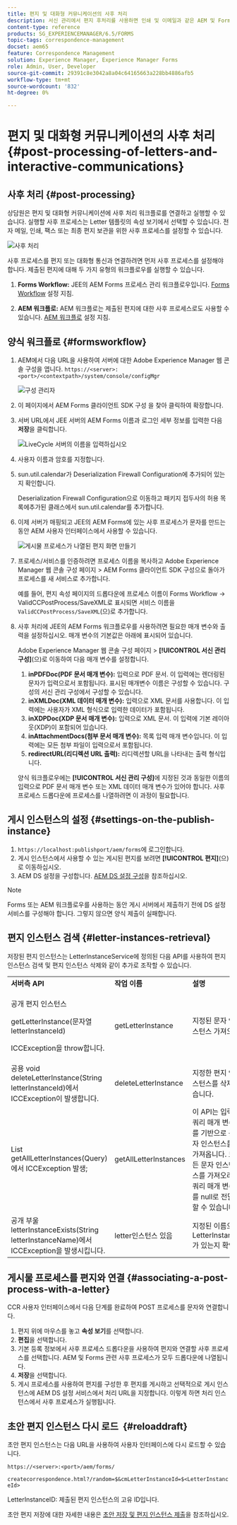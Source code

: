 ```yaml
---
title: 편지 및 대화형 커뮤니케이션의 사후 처리
description: 서신 관리에서 편지 후처리를 사용하면 인쇄 및 이메일과 같은 AEM 및 Forms 후처리를 만들고 편지와 통합할 수 있습니다.
content-type: reference
products: SG_EXPERIENCEMANAGER/6.5/FORMS
topic-tags: correspondence-management
docset: aem65
feature: Correspondence Management
solution: Experience Manager, Experience Manager Forms
role: Admin, User, Developer
source-git-commit: 29391c8e3042a8a04c64165663a228bb4886afb5
workflow-type: tm+mt
source-wordcount: '832'
ht-degree: 0%

---
```


# 편지 및 대화형 커뮤니케이션의 사후 처리{#post-processing-of-letters-and-interactive-communications}

## 사후 처리 {#post-processing}

상담원은 편지 및 대화형 커뮤니케이션에 사후 처리 워크플로를 연결하고 실행할 수 있습니다. 실행할 사후 프로세스는 Letter 템플릿의 속성 보기에서 선택할 수 있습니다. 전자 메일, 인쇄, 팩스 또는 최종 편지 보관을 위한 사후 프로세스를 설정할 수 있습니다.

![사후 처리](assets/ppoverview.png)

사후 프로세스를 편지 또는 대화형 통신과 연결하려면 먼저 사후 프로세스를 설정해야 합니다. 제출된 편지에 대해 두 가지 유형의 워크플로우를 실행할 수 있습니다.

1. **Forms Workflow:** JEE의 AEM Forms 프로세스 관리 워크플로우입니다. [Forms Workflow](#formsworkflow) 설정 지침.

1. **AEM 워크플로:** AEM 워크플로는 제출된 편지에 대한 사후 프로세스로도 사용할 수 있습니다. [AEM 워크플로](../../forms/using/aem-forms-workflow.md) 설정 지침.

## 양식 워크플로 {#formsworkflow}

1. AEM에서 다음 URL을 사용하여 서버에 대한 Adobe Experience Manager 웹 콘솔 구성을 엽니다. `https://<server>:<port>/<contextpath>/system/console/configMgr`

   ![구성 관리자](assets/2configmanager-1.png)

1. 이 페이지에서 AEM Forms 클라이언트 SDK 구성 을 찾아 클릭하여 확장합니다.
1. 서버 URL에서 JEE 서버의 AEM Forms 이름과 로그인 세부 정보를 입력한 다음 **저장**&#x200B;을 클릭합니다.

   ![LiveCycle 서버의 이름을 입력하십시오](assets/1cofigmanager.png)

1. 사용자 이름과 암호를 지정합니다.
1. sun.util.calendar가 Deserialization Firewall Configuration에 추가되어 있는지 확인합니다.

   Deserialization Firewall Configuration으로 이동하고 패키지 접두사의 허용 목록에추가된 클래스에서 sun.util.calendar를 추가합니다.

1. 이제 서버가 매핑되고 JEE의 AEM Forms에 있는 사후 프로세스가 문자를 만드는 동안 AEM 사용자 인터페이스에서 사용할 수 있습니다.

   ![게시물 프로세스가 나열된 편지 화면 만들기](assets/0configmanager.png)

1. 프로세스/서비스를 인증하려면 프로세스 이름을 복사하고 Adobe Experience Manager 웹 콘솔 구성 페이지 > AEM Forms 클라이언트 SDK 구성으로 돌아가 프로세스를 새 서비스로 추가합니다.

   예를 들어, 편지 속성 페이지의 드롭다운에 프로세스 이름이 Forms Workflow -> ValidCCPostProcess/SaveXML로 표시되면 서비스 이름을 `ValidCCPostProcess/SaveXML`(으)로 추가합니다.

1. 사후 처리에 JEE의 AEM Forms 워크플로우를 사용하려면 필요한 매개 변수와 출력을 설정하십시오. 매개 변수의 기본값은 아래에 표시되어 있습니다.

   Adobe Experience Manager 웹 콘솔 구성 페이지 > **[!UICONTROL 서신 관리 구성]**(으)로 이동하여 다음 매개 변수를 설정합니다.

   1. **inPDFDoc(PDF 문서 매개 변수):** 입력으로 PDF 문서. 이 입력에는 렌더링된 문자가 입력으로서 포함됩니다. 표시된 매개변수 이름은 구성할 수 있습니다. 구성의 서신 관리 구성에서 구성할 수 있습니다.
   1. **inXMLDoc(XML 데이터 매개 변수):** 입력으로 XML 문서를 사용합니다. 이 입력에는 사용자가 XML 형식으로 입력한 데이터가 포함됩니다.
   1. **inXDPDoc(XDP 문서 매개 변수):** 입력으로 XML 문서. 이 입력에 기본 레이아웃(XDP)이 포함되어 있습니다.
   1. **inAttachmentDocs(첨부 문서 매개 변수):** 목록 입력 매개 변수입니다. 이 입력에는 모든 첨부 파일이 입력으로서 포함됩니다.
   1. **redirectURL(리디렉션 URL 출력):** 리디렉션할 URL을 나타내는 출력 형식입니다.

   양식 워크플로우에는 **[!UICONTROL 서신 관리 구성]**&#x200B;에 지정된 것과 동일한 이름의 입력으로 PDF 문서 매개 변수 또는 XML 데이터 매개 변수가 있어야 합니다. 사후 프로세스 드롭다운에 프로세스를 나열하려면 이 과정이 필요합니다.

## 게시 인스턴스의 설정 {#settings-on-the-publish-instance}

1. `https://localhost:publishport/aem/forms`에 로그인합니다.
1. 게시 인스턴스에서 사용할 수 있는 게시된 편지를 보려면 **[!UICONTROL 편지]**(으)로 이동하십시오.
1. AEM DS 설정을 구성합니다. [AEM DS 설정 구성](../../forms/using/configuring-the-processing-server-url.md)을 참조하십시오.

>[!NOTE]
>
>Forms 또는 AEM 워크플로우를 사용하는 동안 게시 서버에서 제출하기 전에 DS 설정 서비스를 구성해야 합니다. 그렇지 않으면 양식 제출이 실패합니다.

## 편지 인스턴스 검색 {#letter-instances-retrieval}

저장된 편지 인스턴스는 LetterInstanceService에 정의된 다음 API를 사용하여 편지 인스턴스 검색 및 편지 인스턴스 삭제와 같이 추가로 조작할 수 있습니다.

<table>
 <tbody>
  <tr>
   <td><strong>서버측 API</strong></td>
   <td><strong>작업 이름</strong></td>
   <td><strong>설명</strong></td>
  </tr>
  <tr>
   <td><p>공개 편지 인스턴스</p> <p>getLetterInstance(문자열 letterInstanceId)</p> <p>ICCException을 throw합니다. </p> </td>
   <td>getLetterInstance</td>
   <td>지정된 문자 인스턴스 가져오기 </td>
  </tr>
  <tr>
   <td>공용 void deleteLetterInstance(String letterInstanceId)에서 ICCException이 발생합니다. </td>
   <td>deleteLetterInstance </td>
   <td>지정한 편지 인스턴스를 삭제했습니다. </td>
  </tr>
  <tr>
   <td>List getAllLetterInstances(Query)에서 ICCException 발생; </td>
   <td>getAllLetterInstances </td>
   <td>이 API는 입력 쿼리 매개 변수를 기반으로 문자 인스턴스를 가져옵니다. 모든 문자 인스턴스를 가져오려면 쿼리 매개 변수를 null로 전달할 수 있습니다.<br /> </td>
  </tr>
  <tr>
   <td>공개 부울 letterInstanceExists(String letterInstanceName)에서 ICCException을 발생시킵니다. </td>
   <td>letter인스턴스 있음 </td>
   <td>지정된 이름으로 LetterInstance가 있는지 확인 </td>
  </tr>
 </tbody>
</table>

## 게시물 프로세스를 편지와 연결 {#associating-a-post-process-with-a-letter}

CCR 사용자 인터페이스에서 다음 단계를 완료하여 POST 프로세스를 문자와 연결합니다.

1. 편지 위에 마우스를 놓고 **속성 보기**&#x200B;를 선택합니다.
1. **편집**&#x200B;을 선택합니다.
1. 기본 등록 정보에서 사후 프로세스 드롭다운을 사용하여 편지와 연결할 사후 프로세스를 선택합니다. AEM 및 Forms 관련 사후 프로세스가 모두 드롭다운에 나열됩니다.
1. **저장**&#x200B;을 선택합니다.
1. 게시 프로세스를 사용하여 편지를 구성한 후 편지를 게시하고 선택적으로 게시 인스턴스에 AEM DS 설정 서비스에서 처리 URL을 지정합니다. 이렇게 하면 처리 인스턴스에서 사후 프로세스가 실행됩니다.

## 초안 편지 인스턴스 다시 로드  {#reloaddraft}

초안 편지 인스턴스는 다음 URL을 사용하여 사용자 인터페이스에 다시 로드할 수 있습니다.

`https://<server>:<port>/aem/forms/`

`createcorrespondence.html?/random=$&cmLetterInstanceId=$<LetterInstanceId>`

LetterInstanceID: 제출된 편지 인스턴스의 고유 ID입니다.

초안 편지 저장에 대한 자세한 내용은 [초안 저장 및 편지 인스턴스 제출](../../forms/using/create-correspondence.md#savingdrafts)을 참조하십시오.
